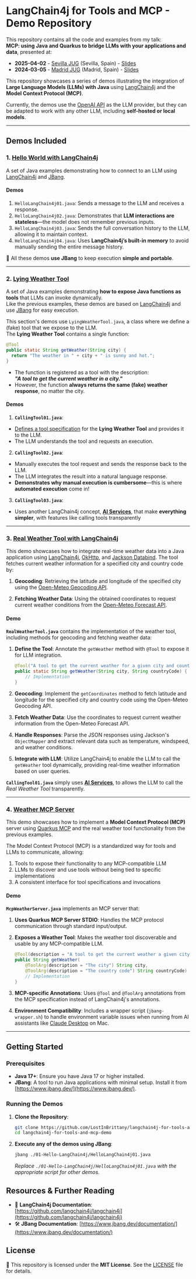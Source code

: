 # LangChain4j for Tools and MCP - Demo Repository

This repository contains all the code and examples from my talk:  
**MCP: using Java and Quarkus to bridge LLMs with your applications and data**, presented at:

- **2025-04-02** - [Sevilla JUG](https://www.meetup.com/svqjug/events/306699978/) (Sevilla, Spain) - [Slides](./slides/)
- **2024-03-05** - [Madrid JUG](https://www.meetup.com/madridjug/events/306387233/) (Madrid, Spain) - [Slides](./slides/)

This repository showcases a series of demos illustrating the integration of **Large Language Models (LLMs) with Java** using [LangChain4j](https://github.com/langchain4j/langchain4j) and the **Model Context Protocol (MCP)**.

Currently, the demos use the [OpenAI API](https://openai.com/api/) as the LLM provider, but they can be adapted to work with any other LLM, including **self-hosted or local models**.

---

## Demos Included

### 1️. [Hello World with LangChain4j]((./01-Hello-LangChain4j/))

A set of Java examples demonstrating how to connect to an LLM using [LangChain4j](https://docs.langchain4j.dev/) and [JBang](https://www.jbang.dev/).

#### Demos

1. `HelloLangChain4j01.java`: Sends a message to the LLM and receives a response.
2. `HelloLangChain4j02.java`: Demonstrates that **LLM interactions are stateless**—the model does not remember previous inputs.
3. `HelloLangChain4j03.java`: Sends the full conversation history to the LLM, allowing it to maintain context.
4. `HelloLangChain4j04.java`: Uses **LangChain4j’s built-in memory** to avoid manually sending the entire message history.

📌 All these demos **use JBang** to keep execution **simple and portable**.

---

### 2️. [Lying Weather Tool](./02-Lying-weather-Tool/)

A set of Java examples demonstrating **how to expose Java functions as tools** that LLMs can invoke dynamically.  
Like the previous examples, these demos are based on [LangChain4j](https://docs.langchain4j.dev/) and use [JBang](https://www.jbang.dev/) for easy execution.

This section's demos use `LyingWeatherTool.java`, a class where we define a (fake) tool that we expose to the LLM.  
The **Lying Weather Tool** contains a single function:

```java
@Tool
public static String getWeather(String city) {
  return "The weather in " + city + " is sunny and hot.";
}
```

- The function is registered as a tool with the description:  
  **_"A tool to get the current weather in a city."_**  
- However, the function **always returns the same (fake) weather response**, no matter the city.

#### Demos

1. **`CallingTool01.java`**:  
  - [Defines a tool specification](https://docs.langchain4j.dev/tutorials/tools) for the **Lying Weather Tool** and provides it to the LLM.  
  - The LLM understands the tool and requests an execution.

2. **`CallingTool02.java`**:  
  - Manually executes the tool request and sends the response back to the LLM.  
  - The LLM integrates the result into a natural language response.  
  - **Demonstrates why manual execution is cumbersome**—this is where **automated execution** come in!

3. **`CallingTool03.java`**:
  - Uses another LangChain4j concept, **[AI Services](https://docs.langchain4j.dev/tutorials/ai-services)**, that make **everything simpler**, with features like calling tools transparently

---

### 3️. [Real Weather Tool with LangChain4j](./03-Real-Weather-Tool/)


This demo showcases how to integrate real-time weather data into a Java application using [LangChain4j](https://github.com/langchain4j/langchain4j), [OkHttp](https://square.github.io/okhttp/), and [Jackson Databind](https://github.com/FasterXML/jackson-databind). The tool fetches current weather information for a specified city and country code by:

1. **Geocoding**: Retrieving the latitude and longitude of the specified city using the [Open-Meteo Geocoding API](https://open-meteo.com/en/docs/geocoding-api).

2. **Fetching Weather Data**: Using the obtained coordinates to request current weather conditions from the [Open-Meteo Forecast API](https://open-meteo.com/en/docs).

#### Demo

**`RealWeatherTool.java`** contains the implementation of the weather tool, including methods for geocoding and fetching weather data:

1. **Define the Tool**: Annotate the `getWeather` method with `@Tool` to expose it for LLM integration.

   ```java
   @Tool("A tool to get the current weather for a given city and country code")
   public static String getWeather(String city, String countryCode) {
       // Implementation
   }
   ```

2. **Geocoding**: Implement the `getCoordinates` method to fetch latitude and longitude for the specified city and country code using the Open-Meteo Geocoding API.

3. **Fetch Weather Data**: Use the coordinates to request current weather information from the Open-Meteo Forecast API.

4. **Handle Responses**: Parse the JSON responses using Jackson's `ObjectMapper` and extract relevant data such as temperature, windspeed, and weather conditions.

5. **Integrate with LLM**: Utilize LangChain4j to enable the LLM to call the `getWeather` tool dynamically, providing real-time weather information based on user queries.

 **`CallingTool01.java`** simply uses **[AI Services](https://docs.langchain4j.dev/tutorials/ai-services)**, to allows the LLM to call the _Real Weather Tool_ transparently.
 
---

### 4️. [Weather MCP Server](./04-Weather-MCP-server/)

This demo showcases how to implement a **Model Context Protocol (MCP)** server using [Quarkus MCP](https://github.com/quarkiverse/quarkus-mcp) and the real weather tool functionality from the previous examples.

The Model Context Protocol (MCP) is a standardized way for tools and LLMs to communicate, allowing:

1. Tools to expose their functionality to any MCP-compatible LLM
2. LLMs to discover and use tools without being tied to specific implementations
3. A consistent interface for tool specifications and invocations

#### Demo

**`McpWeatherServer.java`** implements an MCP server that:

1. **Uses Quarkus MCP Server STDIO**: Handles the MCP protocol communication through standard input/output.

2. **Exposes a Weather Tool**: Makes the weather tool discoverable and usable by any MCP-compatible LLM.

   ```java
   @Tool(description = "A tool to get the current weather a given city and country code")
   public String getWeather(
       @ToolArg(description = "The city") String city,
       @ToolArg(description = "The country code") String countryCode) {
       // Implementation
   }
   ```

3. **MCP-specific Annotations**: Uses `@Tool` and `@ToolArg` annotations from the MCP specification instead of LangChain4j's annotations.

4. **Environment Compatibility**: Includes a wrapper script (`jbang-wrapper.sh`) to handle environment variable issues when running from AI assistants like [Claude Desktop](https://claude.ai/desktop) on Mac.

---

## Getting Started

### Prerequisites
- **Java 17+**: Ensure you have Java 17 or higher installed.
- **JBang**: A tool to run Java applications with minimal setup. Install it from [https://www.jbang.dev/](https://www.jbang.dev/).

### Running the Demos

1. **Clone the Repository**:

   ```sh
   git clone https://github.com/LostInBrittany/langchain4j-for-tools-and-mcp-demo.git
   cd langchain4j-for-tools-and-mcp-demo
   ```

2. **Execute any of the demos using JBang**:

   ```sh
   jbang ./01-Hello-LangChain4j/HelloLangChain4j01.java
   ```

   *Replace `./01-Hello-LangChain4j/HelloLangChain4j01.java` with the appropriate script for other demos.*

## Resources & Further Reading
- 📘 **LangChain4j Documentation**: [https://github.com/langchain4j/langchain4j](https://github.com/langchain4j/langchain4j)
- 🛠 **JBang Documentation**: [https://www.jbang.dev/documentation/](https://www.jbang.dev/documentation/)

## License
📝 This repository is licensed under the **MIT License**. See the [LICENSE](./LICENSE) file for details.
